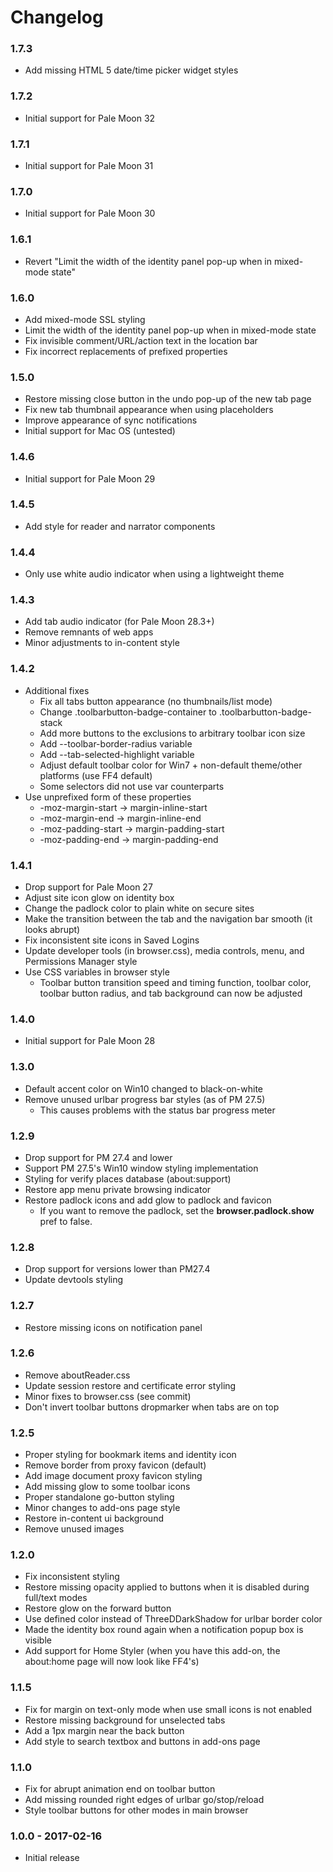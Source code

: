 # Changelog

### 1.7.3
- Add missing HTML 5 date/time picker widget styles

### 1.7.2
- Initial support for Pale Moon 32

### 1.7.1
- Initial support for Pale Moon 31

### 1.7.0
- Initial support for Pale Moon 30

### 1.6.1
- Revert "Limit the width of the identity panel pop-up when in mixed-mode state"

### 1.6.0
- Add mixed-mode SSL styling
- Limit the width of the identity panel pop-up when in mixed-mode state
- Fix invisible comment/URL/action text in the location bar
- Fix incorrect replacements of prefixed properties

### 1.5.0
- Restore missing close button in the undo pop-up of the new tab page
- Fix new tab thumbnail appearance when using placeholders
- Improve appearance of sync notifications
- Initial support for Mac OS (untested)

### 1.4.6
- Initial support for Pale Moon 29

### 1.4.5
- Add style for reader and narrator components

### 1.4.4
- Only use white audio indicator when using a lightweight theme

### 1.4.3
- Add tab audio indicator (for Pale Moon 28.3+)
- Remove remnants of web apps
- Minor adjustments to in-content style

### 1.4.2
- Additional fixes
	- Fix all tabs button appearance (no thumbnails/list mode)
	- Change .toolbarbutton-badge-container to .toolbarbutton-badge-stack
	- Add more buttons to the exclusions to arbitrary toolbar icon size
	- Add --toolbar-border-radius variable
	- Add --tab-selected-highlight variable
	- Adjust default toolbar color for Win7 + non-default theme/other platforms (use FF4 default)
	- Some selectors did not use var counterparts
- Use unprefixed form of these properties
	- -moz-margin-start -> margin-inline-start
	- -moz-margin-end -> margin-inline-end
	- -moz-padding-start -> margin-padding-start
	- -moz-padding-end -> margin-padding-end

### 1.4.1
- Drop support for Pale Moon 27
- Adjust site icon glow on identity box
- Change the padlock color to plain white on secure sites
- Make the transition between the tab and the navigation bar smooth (it looks abrupt)
- Fix inconsistent site icons in Saved Logins
- Update developer tools (in browser.css), media controls, menu, and Permissions Manager style
- Use CSS variables in browser style
  - Toolbar button transition speed and timing function, toolbar color, toolbar button radius, and tab background can now be adjusted

### 1.4.0
- Initial support for Pale Moon 28

### 1.3.0
- Default accent color on Win10 changed to black-on-white
- Remove unused urlbar progress bar styles (as of PM 27.5)
  - This causes problems with the status bar progress meter

### 1.2.9
- Drop support for PM 27.4 and lower
- Support PM 27.5's Win10 window styling implementation
- Styling for verify places database (about:support)
- Restore app menu private browsing indicator
- Restore padlock icons and add glow to padlock and favicon
  - If you want to remove the padlock, set the **browser.padlock.show** pref to false.

### 1.2.8
- Drop support for versions lower than PM27.4
- Update devtools styling

### 1.2.7
- Restore missing icons on notification panel

### 1.2.6
- Remove aboutReader.css
- Update session restore and certificate error styling
- Minor fixes to browser.css (see commit)
- Don't invert toolbar buttons dropmarker when tabs are on top

### 1.2.5
- Proper styling for bookmark items and identity icon
- Remove border from proxy favicon (default)
- Add image document proxy favicon styling
- Add missing glow to some toolbar icons
- Proper standalone go-button styling
- Minor changes to add-ons page style
- Restore in-content ui background
- Remove unused images
	
### 1.2.0
- Fix inconsistent styling
- Restore missing opacity applied to buttons when it is disabled during full/text modes
- Restore glow on the forward button
- Use defined color instead of ThreeDDarkShadow for urlbar border color
- Made the identity box round again when a notification popup box is visible
- Add support for Home Styler (when you have this add-on, the about:home page will now look like FF4's)

### 1.1.5
- Fix for margin on text-only mode when use small icons is not enabled
- Restore missing background for unselected tabs
- Add a 1px margin near the back button
- Add style to search textbox and buttons in add-ons page

### 1.1.0
- Fix for abrupt animation end on toolbar button
- Add missing rounded right edges of urlbar go/stop/reload
- Style toolbar buttons for other modes in main browser

### 1.0.0 - 2017-02-16
- Initial release
